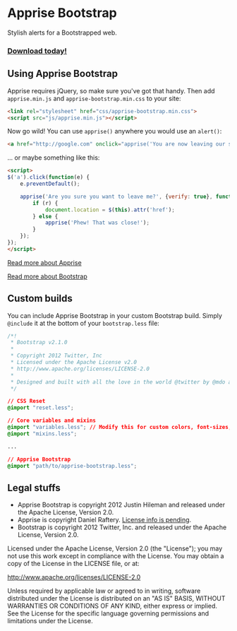 # Apprise Bootstrap

Stylish alerts for a Bootstrapped web.


### [Download today!](https://github.com/downloads/bobthecow/apprise-bootstrap/apprise-bootstrap-1.0.0.tgz)


## Using Apprise Bootstrap

Apprise requires jQuery, so make sure you've got that handy. Then add `apprise.min.js` and
`apprise-bootstrap.min.css` to your site:

```html
<link rel="stylesheet" href="css/apprise-bootstrap.min.css">
<script src="js/apprise.min.js"></script>
```

Now go wild! You can use `apprise()` anywhere you would use an `alert()`:

```html
<a href="http://google.com" onclick="apprise('You are now leaving our site');">Leave the site</a>
```

... or maybe something like this:

```html
<script>
$('a').click(function(e) {
    e.preventDefault();

    apprise('Are you sure you want to leave me?', {verify: true}, function(r) {
        if (r) {
            document.location = $(this).attr('href');
        } else {
            apprise('Phew! That was close!');
        }
    });
});
</script>
```

[Read more about Apprise](http://thrivingkings.com/read/Apprise-The-attractive-alert-alternative-for-jQuery)

[Read more about Bootstrap](http://twitter.github.com/bootstrap/)


## Custom builds

You can include Apprise Bootstrap in your custom Bootstrap build. Simply `@include` it at the bottom of your
`bootstrap.less` file:

```css
/*!
 * Bootstrap v2.1.0
 *
 * Copyright 2012 Twitter, Inc
 * Licensed under the Apache License v2.0
 * http://www.apache.org/licenses/LICENSE-2.0
 *
 * Designed and built with all the love in the world @twitter by @mdo and @fat.
 */

// CSS Reset
@import "reset.less";

// Core variables and mixins
@import "variables.less"; // Modify this for custom colors, font-sizes, etc
@import "mixins.less";

...

// Apprise Bootstrap
@import "path/to/apprise-bootstrap.less";
```


## Legal stuffs

 * Apprise Bootstrap is copyright 2012 Justin Hileman and released under the Apache License, Version 2.0.
 * Apprise is copyright Daniel Raftery. [License info is pending](https://github.com/ThrivingKings/Apprise/issues/17).
 * Bootstrap is copyright 2012 Twitter, Inc. and released under the Apache License, Version 2.0.

Licensed under the Apache License, Version 2.0 (the "License");
you may not use this work except in compliance with the License.
You may obtain a copy of the License in the LICENSE file, or at:

   http://www.apache.org/licenses/LICENSE-2.0

Unless required by applicable law or agreed to in writing, software
distributed under the License is distributed on an "AS IS" BASIS,
WITHOUT WARRANTIES OR CONDITIONS OF ANY KIND, either express or implied.
See the License for the specific language governing permissions and
limitations under the License.